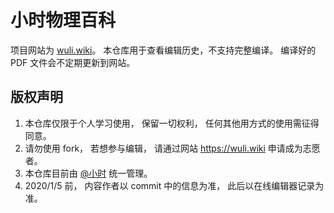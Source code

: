 # 小时物理百科
项目网站为 [wuli.wiki](http://wuli.wiki)。 本仓库用于查看编辑历史，不支持完整编译。 编译好的 PDF 文件会不定期更新到网站。

## 版权声明
1. 本仓库仅限于个人学习使用， 保留一切权利， 任何其他用方式的使用需征得同意。
2. 请勿使用 fork， 若想参与编辑， 请通过网站 https://wuli.wiki 申请成为志愿者。
3. 本仓库目前由 [@小时](https://www.zhihu.com/people/MacroUniverse/activities) 统一管理。
4. 2020/1/5 前， 内容作者以 commit 中的信息为准， 此后以在线编辑器记录为准。
